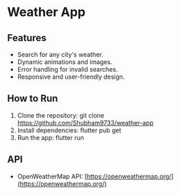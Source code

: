 # Weather App

## Features
- Search for any city's weather.
- Dynamic animations and images.
- Error handling for invalid searches.
- Responsive and user-friendly design.

## How to Run
1. Clone the repository:
    git clone https://github.com/Shubham9733/weather-app
2. Install dependencies:
    flutter pub get
3. Run the app:
    flutter run

## API
- OpenWeatherMap API: [https://openweathermap.org/](https://openweathermap.org/)


